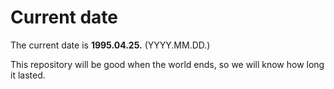 # Current date

The current date is **1995.04.25.** (YYYY.MM.DD.)

This repository will be good when the world ends, so we will know how long it lasted.
